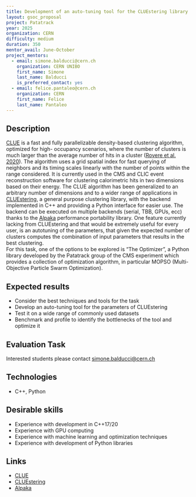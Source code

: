 ```yaml
---
title: Development of an auto-tuning tool for the CLUEstering library
layout: gsoc_proposal
project: Patatrack
year: 2025
organization: CERN
difficulty: medium
duration: 350
mentor_avail: June-October
project_mentors:
  - email: simone.balducci@cern.ch
    organization: CERN UNIBO
    first_name: Simone
    last_name: Balducci
    is_preferred_contact: yes
  - email: felice.pantaleo@cern.ch
    organization: CERN
    first_name: Felice
    last_name: Pantaleo
---
```


## Description
[CLUE][clue] is a fast and fully parallelizable density-based clustering algorithm, optimized for high-
occupancy scenarios, where the number of clusters is much larger than the average number of hits
in a cluster ([Rovere et al. 2020][cluepaper]). The algorithm uses a grid spatial index for fast querying of
neighbors and its timing scales linearly with the number of points within the range considered. It is
currently used in the CMS and CLIC event reconstruction software for clustering calorimetric hits in
two dimensions based on their energy. The CLUE algorithm has been generalized to an arbitrary
number of dimensions and to a wider range of applications in [CLUEstering][cluestering], a general purpose
clustering library, with the backend implemented in C++ and providing a Python interface for
easier use. The backend can be executed on multiple backends (serial, TBB, GPUs, ecc) thanks
to the [Alpaka][alpakapaper] performance portability library. One feature currently lacking from CLUEstering
and that would be extremely useful for every user, is an autotuning of the parameters, that given
the expected number of clusters computes the combination of input parameters that results in the best
clustering.  
For this task, one of the options to be explored is “The Optimizer”, a Python library developed by
the Patatrack group of the CMS experiment which provides a collection of optimization algorithm,
in particular MOPSO (Multi-Objective Particle Swarm Optimization).

## Expected results
* Consider the best techniques and tools for the task
* Develop an auto-tuning tool for the parameters of CLUEstering
* Test it on a wide range of commonly used datasets
* Benchmark and profile to identify the bottlenecks of the tool and optimize it

## Evaluation Task
Interested students please contact simone.balducci@cern.ch

## Technologies
* C++, Python

## Desirable skills
* Experience with development in C++17/20
* Experience with GPU computing
* Experience with machine learning and optimization techniques
* Experience with development of Python libraries


## Links
  * [CLUE][clue]
  * [CLUEstering][cluestering]
  * [Alpaka][alpaka]

[clue]: https://gitlab.cern.ch/kalos/clue
[cluestering]: https://github.com/cms-patatrack/CLUEstering
[cluepaper]: https://www.frontiersin.org/articles/10.3389/fdata.2020.591315/full
[alpakapaper]: https://arxiv.org/abs/1602.08477
[alpaka]: https://github.com/alpaka-group/alpaka
